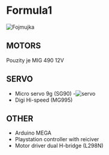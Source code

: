 # Formula1
![Fojmujka](https://github.com/MaDProjekt/Formula1/assets/157323137/8dad3aba-e52c-4f63-93fc-d78f80099d52)
## MOTORS
Pouzity je MIG 490 12V
## SERVO
- Micro servo 9g (SG90)
-![servo](https://github.com/MaDProjekt/Formula1/assets/157323137/c33978e5-e2ed-4172-bd56-470792c19acd)
- Digi Hi-speed (MG995)
## OTHER
- Arduino MEGA
- Playstation controller with reiciver
- Motor driver dual H-bridge (L298N)

  

